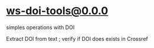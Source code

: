 # ws-doi-tools@0.0.0

simples operations with DOI

Extract DOI from text ; verify if DOI does exists in Crossref
